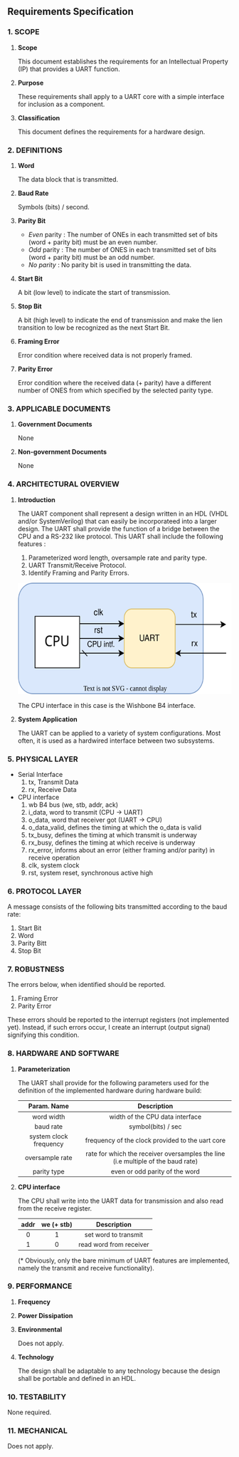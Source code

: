 
## Requirements Specification


### 1. SCOPE

1. **Scope**

   This document establishes the requirements for an Intellectual Property (IP) that provides a UART function.
1. **Purpose**
 
   These requirements shall apply to a UART core with a simple interface for inclusion as a component.
1. **Classification**
    
   This document defines the requirements for a hardware design.


### 2. DEFINITIONS

1. **Word**

   The data block that is transmitted.
2. **Baud Rate**
   
   Symbols (bits) / second.
3. **Parity Bit** 
	* *Even* parity : The number of ONEs in each transmitted set of bits (word + parity bit) must be an even number.
	* *Odd* parity : The number of ONES in each transmitted set of bits (word + parity bit) must be an odd number.
	* *No parity* : No parity bit is used in transmitting the data.

1. **Start Bit**

   A bit (low level) to indicate the start of transmission.
1. **Stop Bit**

   A bit (high level) to indicate the end of transmission and make the lien transition to low be recognized as the next Start Bit.
1. **Framing Error**

   Error condition where received data is not properly framed.
1. **Parity Error** 

   Error condition where the received data (+ parity) have a different number of ONES from which specified by the selected parity type.
   

### 3. APPLICABLE DOCUMENTS 

1. **Government Documents**

   None
1. **Non-government Documents**

   None


### 4. ARCHITECTURAL OVERVIEW

1. **Introduction**

   The UART component shall represent a design written in an HDL (VHDL and/or SystemVerilog) that can easily be        incorporateed into a larger design. The UART shall provide the function of a bridge between the CPU and a RS-232    like protocol. This UART shall include the following features : 
     1. Parameterized word length, oversample rate and parity type.
     1. UART Transmit/Receive Protocol.
     1. Identify Framing and Parity Errors.
   <p align="center">
     <img src="https://github.com/npatsiatzis/uart/blob/main/docs/img/uart_core.drawio.svg" width = "500" height =    "250" />
   </p>
   The CPU interface in this case is the Wishbone B4 interface.

1. **System Application**
   
    The UART can be applied to a variety of system configurations. Most often, it is used as a hardwired interface between two subsystems.

### 5. PHYSICAL LAYER

* Serial Interface
    1. tx, Transmit Data
    2. rx, Receive Data
* CPU interface
    1. wb B4 bus (we, stb, addr, ack)
    5. i_data, word to transmit (CPU -> UART)
    6. o_data, word that receiver got (UART -> CPU)
    7. o_data_valid, defines the timing at which the o_data is valid
    8. tx_busy, defines the timing at which transmit is underway
    9. rx_busy, defines the timing at which receive is underway
    10. rx_error, informs about an error (either framing and/or parity) in receive operation
    7. clk, system clock
    8. rst, system reset, synchronous active high

### 6. PROTOCOL LAYER

A message consists of the following bits transmitted according to the baud rate:
   
1. Start Bit
2. Word
3. Parity Bitt
4. Stop Bit 

### 7. ROBUSTNESS

The errors below, when identified should be reported.
1. Framing Error
2. Parity Error

These errors should be reported to the interrupt registers (not implemented yet). Instead, if such errors occur, I create an interrupt (output signal) signifying this condition.

### 8. HARDWARE AND SOFTWARE

1. **Parameterization**

   The UART shall provide for the following parameters used for the definition of the implemented hardware during hardware build:

   | Param. Name | Description |
   | :------: | :------: |
   | word width | width of the CPU data interface |
   | baud rate | symbol(bits) / sec |
   | system clock frequency | frequency of the clock provided to the uart core |
   | oversample rate | rate for which the receiver oversamples the line (i.e multiple of the baud rate) |
   | parity type | even or odd parity of the word 

1. **CPU interface**

   The CPU shall write into the UART data for transmission and also read from the receive register.

   | addr | we (+ stb) | Description |
   | :------: | :------: | :------: | 
   | 0 | 1 | set word to transmit |
   | 1 | 0 | read word from receiver |

   (* Obviously, only the bare minimum of UART features are implemented, namely the transmit and receive   functionality).

### 9. PERFORMANCE

1. **Frequency**
1. **Power Dissipation**
1. **Environmental**
 
   Does not apply.
1. **Technology**

   The design shall be adaptable to any technology because the design shall be portable and defined in an HDL.

### 10. TESTABILITY
None required.

### 11. MECHANICAL
Does not apply.
